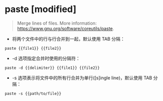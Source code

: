 # paste [modified]

> Merge lines of files.
> More information: <https://www.gnu.org/software/coreutils/paste>.

- 将两个文件中的行与行合并到一起，默认使用 TAB 分隔：

`paste {{file1}} {{file2}}`

- -d 选项指定合并时使用的分隔符：

`paste -d {{delimiter}} {{file1}} {{file2}}`

- -s 选项表示将文件中的所有行合并为单行([s]ingle line)，默认使用 TAB 分隔：

`paste -s {{path/to/file}}`

